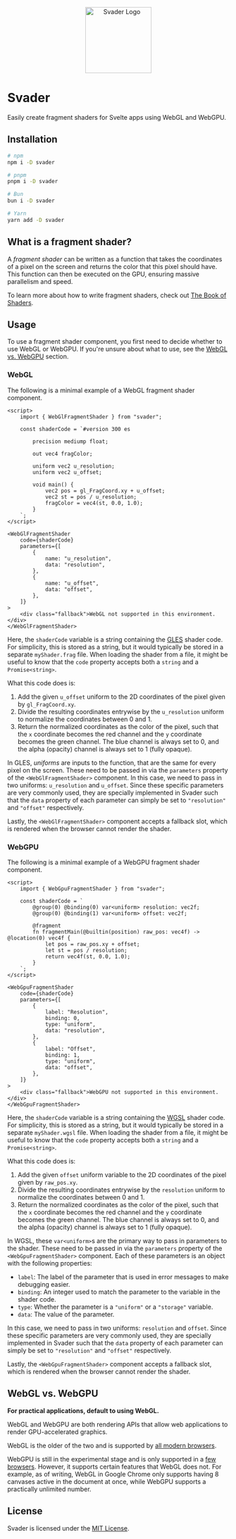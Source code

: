 <p align="center">
  <picture>
    <source media="(prefers-color-scheme: dark)" srcset="https://raw.githubusercontent.com/sockmaster27/svader/v0.1.0/resources/logoDark.png">
    <img width="150" alt="Svader Logo" src="https://raw.githubusercontent.com/sockmaster27/svader/v0.1.0/resources/logoLight.png">
  </picture>
</p>

# Svader

Easily create fragment shaders for Svelte apps using WebGL and WebGPU.

## Installation

```bash
# npm
npm i -D svader

# pnpm
pnpm i -D svader

# Bun
bun i -D svader

# Yarn
yarn add -D svader
```

## What is a fragment shader?

A _fragment shader_ can be written as a function that takes the coordinates of a pixel on the screen and returns the color that this pixel should have.
This function can then be executed on the GPU, ensuring massive parallelism and speed.

To learn more about how to write fragment shaders, check out [The Book of Shaders](https://thebookofshaders.com/).

## Usage

To use a fragment shader component, you first need to decide whether to use WebGL or WebGPU.
If you're unsure about what to use, see the [WebGL vs. WebGPU](#webgl-vs-webgpu) section.

### WebGL

The following is a minimal example of a WebGL fragment shader component.

```svelte
<script>
    import { WebGlFragmentShader } from "svader";

    const shaderCode = `#version 300 es

        precision mediump float;

        out vec4 fragColor;

        uniform vec2 u_resolution;
        uniform vec2 u_offset;

        void main() {
            vec2 pos = gl_FragCoord.xy + u_offset;
            vec2 st = pos / u_resolution;
            fragColor = vec4(st, 0.0, 1.0);
        }
    `;
</script>

<WebGlFragmentShader
    code={shaderCode}
    parameters={[
        {
            name: "u_resolution",
            data: "resolution",
        },
        {
            name: "u_offset",
            data: "offset",
        },
    ]}
>
    <div class="fallback">WebGL not supported in this environment.</div>
</WebGlFragmentShader>
```

Here, the `shaderCode` variable is a string containing the [GLES](https://en.wikipedia.org/wiki/OpenGL_ES) shader code.
For simplicity, this is stored as a string, but it would typically be stored in a separate `myShader.frag` file.
When loading the shader from a file, it might be useful to know that the `code` property accepts both a `string` and a `Promise<string>`.

What this code does is:

1. Add the given `u_offset` uniform to the 2D coordinates of the pixel given by `gl_FragCoord.xy`.
2. Divide the resulting coordinates entrywise by the `u_resolution` uniform to normalize the coordinates between 0 and 1.
3. Return the normalized coordinates as the color of the pixel, such that the `x` coordinate becomes the red channel and the `y` coordinate becomes the green channel. The blue channel is always set to 0, and the alpha (opacity) channel is always set to 1 (fully opaque).

In GLES, _uniforms_ are inputs to the function, that are the same for every pixel on the screen.
These need to be passed in via the `parameters` property of the `<WebGlFragmentShader>` component.
In this case, we need to pass in two uniforms: `u_resolution` and `u_offset`.
Since these specific parameters are very commonly used, they are specially implemented in Svader
such that the `data` property of each parameter can simply be set to `"resolution"` and `"offset"` respectively.

Lastly, the `<WebGlFragmentShader>` component accepts a fallback slot, which is rendered when the browser cannot render the shader.

### WebGPU

The following is a minimal example of a WebGPU fragment shader component.

```svelte
<script>
    import { WebGpuFragmentShader } from "svader";

    const shaderCode = `
        @group(0) @binding(0) var<uniform> resolution: vec2f;
        @group(0) @binding(1) var<uniform> offset: vec2f;

        @fragment
        fn fragmentMain(@builtin(position) raw_pos: vec4f) -> @location(0) vec4f {
            let pos = raw_pos.xy + offset;
            let st = pos / resolution;
            return vec4f(st, 0.0, 1.0);
        }
    `;
</script>

<WebGpuFragmentShader
    code={shaderCode}
    parameters={[
        {
            label: "Resolution",
            binding: 0,
            type: "uniform",
            data: "resolution",
        },
        {
            label: "Offset",
            binding: 1,
            type: "uniform",
            data: "offset",
        },
    ]}
>
    <div class="fallback">WebGPU not supported in this environment.</div>
</WebGpuFragmentShader>
```

Here, the `shaderCode` variable is a string containing the [WGSL](https://google.github.io/tour-of-wgsl/) shader code.
For simplicity, this is stored as a string, but it would typically be stored in a separate `myShader.wgsl` file.
When loading the shader from a file, it might be useful to know that the `code` property accepts both a `string` and a `Promise<string>`.

What this code does is:

1. Add the given `offset` uniform variable to the 2D coordinates of the pixel given by `raw_pos.xy`.
2. Divide the resulting coordinates entrywise by the `resolution` uniform to normalize the coordinates between 0 and 1.
3. Return the normalized coordinates as the color of the pixel, such that the `x` coordinate becomes the red channel and the `y` coordinate becomes the green channel. The blue channel is always set to 0, and the alpha (opacity) channel is always set to 1 (fully opaque).

In WGSL, these `var<uniform>`s are the primary way to pass in parameters to the shader.
These need to be passed in via the `parameters` property of the `<WebGpuFragmentShader>` component.
Each of these parameters is an object with the following properties:

-   `label`: The label of the parameter that is used in error messages to make debugging easier.
-   `binding`: An integer used to match the parameter to the variable in the shader code.
-   `type`: Whether the parameter is a `"uniform"` or a `"storage"` variable.
-   `data`: The value of the parameter.

In this case, we need to pass in two uniforms: `resolution` and `offset`.
Since these specific parameters are very commonly used, they are specially implemented in Svader
such that the `data` property of each parameter can simply be set to `"resolution"` and `"offset"` respectively.

Lastly, the `<WebGpuFragmentShader>` component accepts a fallback slot, which is rendered when the browser cannot render the shader.

## WebGL vs. WebGPU

**For practical applications, default to using WebGL.**

WebGL and WebGPU are both rendering APIs that allow web applications to render GPU-accelerated graphics.

WebGL is the older of the two and is supported by [all modern browsers](https://caniuse.com/webgl).

WebGPU is still in the experimental stage and is only supported in a [few browsers](https://caniuse.com/webgpu).
However, it supports certain features that WebGL does not. For example, as of writing, WebGL in Google Chrome only supports having 8 canvases active in the document at once, while WebGPU supports a practically unlimited number.

## License

Svader is licensed under the [MIT License](https://github.com/sockmaster27/svader/blob/master/LICENSE).
